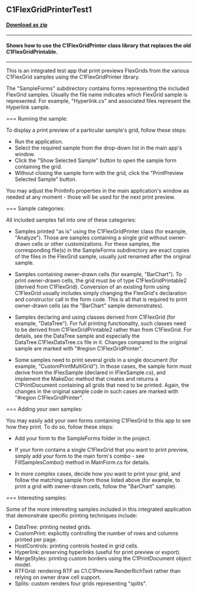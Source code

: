 ## C1FlexGridPrinterTest1
#### [Download as zip](https://grapecity.github.io/DownGit/#/home?url=https://github.com/GrapeCity/ComponentOne-WinForms-Samples/tree/master/Core\PrintDocument\CS\C1FlexGridPrintable2\Test1)
____
#### Shows how to use the C1FlexGridPrinter class library that replaces the old C1FlexGridPrintable.
____
This is an integrated test app that print previews FlexGrids from the
various C1FlexGrid samples using the C1FlexGridPrinter library.

The "SampleForms" subdirectory contains forms representing the included
FlexGrid samples. Usually the file name indicates which FlexGrid
sample is represented. For example, "Hyperlink.cs" and associated files
represent the Hyperlink sample.

=== Running the sample:

To display a print preview of a particular sample's grid, follow these steps:

* Run the application.
* Select the required sample from the drop-down list in the main app's window.
* Click the "Show Selected Sample" button to open the sample form containing the grid.
* Without closing the sample form with the grid, click the "PrintPreview Selected Sample" button.

You may adjust the PrintInfo properties in the main application's window as
needed at any moment - those will be used for the next print preview.

=== Sample categories:

All included samples fall into one of these categories:

* Samples printed "as is" using the C1FlexGridPrinter class (for example,
   "Analyze"). Those are samples containing a single grid without owner-
   drawn cells or other customizations. For these samples, the
   corresponding file(s) in the SampleForms subdirectory are exact
   copies of the files in the FlexGrid sample, usually just renamed
   after the original sample.

* Samples containing owner-drawn cells (for example, "BarChart"). To print
   owner-drawn cells, the grid must be of type C1FlexGridPrintable2
   (derived from C1FlexGrid). Conversion of an existing form using
   C1FlexGrid usually includes simply changing the FlexGrid's
   declaration and constructor call in the form code. This is all that
   is required to print owner-drawn cells (as the "BarChart" sample
   demonstrates).

* Samples declaring and using classes derived from C1FlexGrid (for example,
   "DataTree"). For full printing functionality, such classes need to be
   derived from C1FlexGridPrintable2 rather than from C1FlexGrid. For
   details, see the DataTree sample and especially the
   DataTree.C1FlexDataTree.cs file in it. Changes compared to the
   original sample are marked with "#region C1FlexGridPrinter".

* Some samples need to print several grids in a single document
   (for example, "CustomPrintMultiGrid"). In those cases, the sample form must
   derive from the IFlexSample (declared in IFlexSample.cs), and
   implement the MakeDoc method that creates and returns a
   C1PrintDocument containing all grids that need to be printed. Again,
   the changes in the original sample code in such cases are marked with
   "#region C1FlexGridPrinter".

=== Adding your own samples:

You may easily add your own forms containing C1FlexGrid to this app to see how
they print. To do so, follow these steps:

* Add your form to the SampleForms folder in the project.
* If your form contains a single C1FlexGrid that you want to print
  preview, simply add your form to the main form's combo - see
  FillSamplesCombo() method in MainForm.cs for details.

* In more complex cases, decide how you want to print your grid, and
  follow the matching sample from those listed above (for example, to print a
  grid with owner-drawn cells, follow the "BarChart" sample).

=== Interesting samples:

Some of the more interesting samples included in this integrated application
that demonstrate specific printing techniques include:

* DataTree: printing nested grids.
* CustomPrint: explicitly controlling the number of rows and columns printed per page.
* HostControls: printing controls hosted in grid cells.
* Hyperlink: preserving hyperlinks (useful for print preview or export).
* MergeStyles: printing custom borders using the C1PrintDocument object model.
* RTFGrid: rendering RTF as C1.C1Preview.RenderRichText rather than relying on owner draw cell support.
* Splits: custom renders four grids representing "splits".
